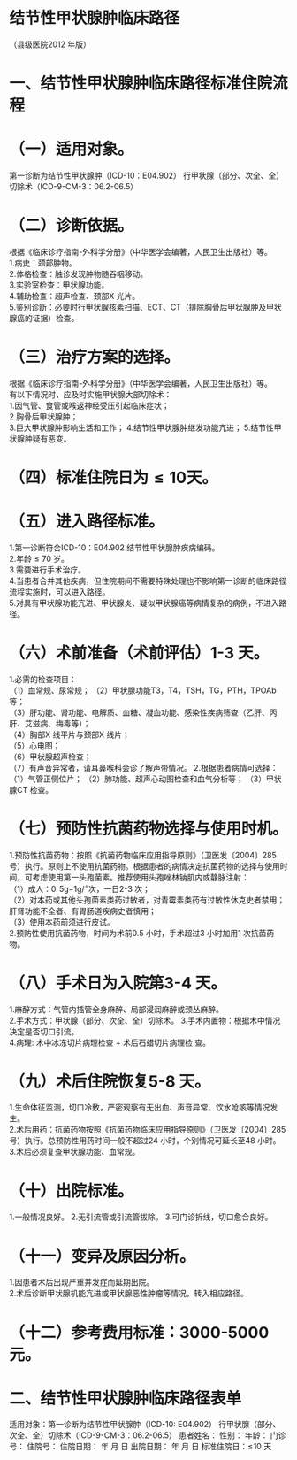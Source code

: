 # 结节性甲状腺肿临床路径  
（县级医院2012 年版）  
# 一、结节性甲状腺肿临床路径标准住院流程  
# （一）适用对象。  
第一诊断为结节性甲状腺肿（ICD-10：E04.902） 行甲状腺（部分、次全、全）切除术（ICD-9-CM-3：06.2-06.5）  
# （二）诊断依据。  
根据《临床诊疗指南-外科学分册》（中华医学会编著，人民卫生出版社）等。  
1.病史：颈部肿物。  
2.体格检查：触诊发现肿物随吞咽移动。  
3.实验室检查：甲状腺功能。  
4.辅助检查：超声检查、颈部X 光片。  
5.鉴别诊断：必要时行甲状腺核素扫描、ECT、CT（排除胸骨后甲状腺肿及甲状腺癌的证据）检查。  
# （三）治疗方案的选择。  
根据《临床诊疗指南-外科学分册》（中华医学会编著，人民卫生出版社）等。  
有以下情况时，应及时实施甲状腺大部切除术：  
1.因气管、食管或喉返神经受压引起临床症状；  
2.胸骨后甲状腺肿；  
3.巨大甲状腺肿影响生活和工作； 4.结节性甲状腺肿继发功能亢进； 5.结节性甲状腺肿疑有恶变。  
# （四）标准住院日为${\leqslant}10$天。  
# （五）进入路径标准。  
1.第一诊断符合ICD-10：E04.902 结节性甲状腺肿疾病编码。  
2.年龄${\leqslant}70$ 岁。  
3.需要进行手术治疗。  
4.当患者合并其他疾病，但住院期间不需要特殊处理也不影响第一诊断的临床路径流程实施时，可以进入路径。  
5.对具有甲状腺功能亢进、甲状腺炎、疑似甲状腺癌等病情复杂的病例，不进入路径。  
# （六）术前准备（术前评估）1-3 天。  
1.必需的检查项目：  
（1）血常规、尿常规； （2）甲状腺功能T3，T4，TSH，TG，PTH，TPOAb 等；  
（3）肝功能、肾功能、电解质、血糖、凝血功能、感染性疾病筛查（乙肝、丙肝、艾滋病、梅毒等）；  
（4）胸部X 线平片与颈部X 线片；  
（5）心电图；  
（6）甲状腺超声检查；  
（7）有声音异常者，请耳鼻喉科会诊了解声带情况。 2.根据患者病情可选择：  
（1）气管正侧位片； （2）肺功能、超声心动图检查和血气分析等； （3）甲状腺CT 检查。  
# （七）预防性抗菌药物选择与使用时机。  
1.预防性抗菌药物：按照《抗菌药物临床应用指导原则》（卫医发〔2004〕285 号）执行。原则上不使用抗菌药物。根据患者的病情决定抗菌药物的选择与使用时间，可考虑使用第一头孢菌素。推荐使用头孢唑林钠肌内或静脉注射：  
（1）成人：$0.\,5\mathrm{g}{-1}\mathrm{g}/\mathrm{^\circ}$次，一日2-3 次；  
（2）对本药或其他头孢菌素类药过敏者，对青霉素类药有过敏性休克史者禁用；肝肾功能不全者、有胃肠道疾病史者慎用；  
（3）使用本药前须进行皮试。  
2.预防性使用抗菌药物，时间为术前0.5 小时，手术超过3 小时加用1 次抗菌药物。  
# （八）手术日为入院第3-4 天。  
1.麻醉方式：气管内插管全身麻醉、局部浸润麻醉或颈丛麻醉。  
2.手术方式：甲状腺（部分、次全、全）切除术。 3.手术内置物：根据术中情况决定是否切口引流。  
4.病理: 术中冰冻切片病理检查 $+$ 术后石蜡切片病理检 查。  
# （九）术后住院恢复5-8 天。  
1.生命体征监测，切口冷敷，严密观察有无出血、声音异常、饮水呛咳等情况发生。  
2.术后用药：抗菌药物按照《抗菌药物临床应用指导原则》（卫医发〔2004〕285 号）执行。总预防性用药时间一般不超过24 小时，个别情况可延长至48 小时。  
3.术后必须复查甲状腺功能、血常规。  
# （十）出院标准。  
1.一般情况良好。   2.无引流管或引流管拔除。 3.可门诊拆线，切口愈合良好。  
# （十一）变异及原因分析。  
1.因患者术后出现严重并发症而延期出院。  
2.术后诊断甲状腺机能亢进或甲状腺恶性肿瘤等情况，转入相应路径。  
# （十二）参考费用标准：3000-5000 元。  
# 二、结节性甲状腺肿临床路径表单  
适用对象：第一诊断为结节性甲状腺肿（ICD-10: E04.902） 行甲状腺（部分、次全、全）切除术（ICD-9-CM-3：06.2-06.5） 患者姓名：           性别：    年龄：    门诊号：       住院号：       住院日期：   年  月  日     出院日期：   年  月  日      标准住院日：$\leqslant\!10$ 天  
